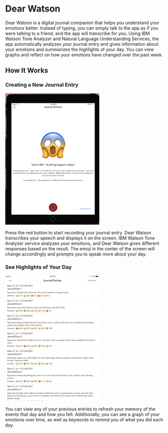 # Dear Watson

Dear Watson is a digital journal companion that helps you understand your emotions better. Instead of typing, you can simply talk to the app as if you were talking to a friend, and the app will transcribe for you. Using IBM Watson Tone Analyzer and Natural Language Understanding Services, the app automatically analyzes your journal entry and gives information about your emotions and summarizes the highlights of your day. You can view graphs and reflect on how your emotions have changed over the past week.

## How It Works 

### Creating a New Journal Entry 
<img src="readme_images/speech.png" width="300">
<!--![](readme_images/speech.png){:height="50%" width="50%"}-->

Press the red button to start recording your journal entry. Dear Watson transcribes your speech and displays it on the screen. IBM Watson Tone Analyzer service analyzes your emotions, and Dear Watson gives different responses based on the result. The emoji in the center of the screen will change accordingly and prompts you to speak more about your day. 

### See Highlights of Your Day 
<img src="readme_images/highlights.jpg" width="300">
<!--![](readme_images/highlights.jpg)-->

You can view any of your previous entries to refresh your memory of the events that day and how you felt. Additionally, you can see a graph of your emotions over time, as well as keywords to remind you of what you did each day.

